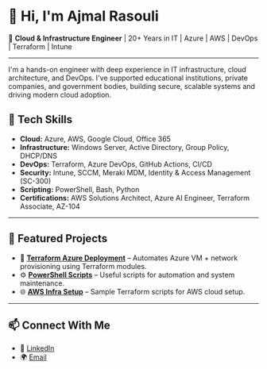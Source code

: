 # 👋 Hi, I'm Ajmal Rasouli

💼 **Cloud & Infrastructure Engineer** | 20+ Years in IT | Azure | AWS | DevOps | Terraform | Intune

---

I'm a hands-on engineer with deep experience in IT infrastructure, cloud architecture, and DevOps. I've supported educational institutions, private companies, and government bodies, building secure, scalable systems and driving modern cloud adoption.

## 🔧 Tech Skills

- **Cloud:** Azure, AWS, Google Cloud, Office 365
- **Infrastructure:** Windows Server, Active Directory, Group Policy, DHCP/DNS
- **DevOps:** Terraform, Azure DevOps, GitHub Actions, CI/CD
- **Security:** Intune, SCCM, Meraki MDM, Identity & Access Management (SC-300)
- **Scripting:** PowerShell, Bash, Python
- **Certifications:** AWS Solutions Architect, Azure AI Engineer, Terraform Associate, AZ-104

---

## 📁 Featured Projects

- 🚀 [**Terraform Azure Deployment**](https://github.com/ajmalrasouli/terraform-cloud) – Automates Azure VM + network provisioning using Terraform modules.
- ⚙️ [**PowerShell Scripts**](https://github.com/ajmalrasouli/powershell-scripts) – Useful scripts for automation and system maintenance.
- 🌐 [**AWS Infra Setup**](https://github.com/ajmalrasouli/aws) – Sample Terraform scripts for AWS cloud setup.

---

## 📫 Connect With Me

- 🔗 [LinkedIn](https://www.linkedin.com/in/ajmal-rasouli-b0139226/)
- 🌍 [Email](mailto:ajmalrasouli@gmail.com)
